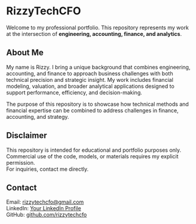 # RizzyTechCFO  

Welcome to my professional portfolio. This repository represents my work at the intersection of **engineering, accounting, finance, and analytics**.  

## About Me  
My name is Rizzy. I bring a unique background that combines engineering, accounting, and finance to approach business challenges with both technical precision and strategic insight. My work includes financial modeling, valuation, and broader analytical applications designed to support performance, efficiency, and decision-making.  

The purpose of this repository is to showcase how technical methods and financial expertise can be combined to address challenges in finance, accounting, and strategy.  

## Disclaimer  
This repository is intended for educational and portfolio purposes only.  
Commercial use of the code, models, or materials requires my explicit permission.  
For inquiries, contact me directly.  

## Contact  
Email: rizzytechcfo@gmail.com  
LinkedIn: [Your LinkedIn Profile](https://linkedin.com/in/yourlinkedin)  
GitHub: [github.com/rizzytechcfo](https://github.com/rizzytechcfo)  
